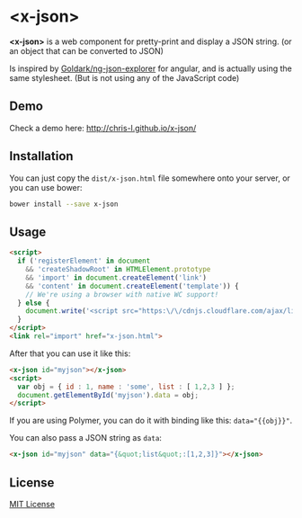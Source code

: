 # &lt;x-json&gt;


**&lt;x-json&gt;** is a web component for pretty-print and display a JSON string. (or an object that can be converted to JSON)

Is inspired by [Goldark/ng-json-explorer](https://github.com/Goldark/ng-json-explorer) for angular, and is actually using the same stylesheet. (But is not using any of the JavaScript code)

## Demo

Check a demo here: http://chris-l.github.io/x-json/

## Installation

You can just copy the `dist/x-json.html` file somewhere onto your server, or you can use bower:

```bash
bower install --save x-json
```

## Usage

```html
<script>
  if ('registerElement' in document
    && 'createShadowRoot' in HTMLElement.prototype
    && 'import' in document.createElement('link')
    && 'content' in document.createElement('template')) {
    // We're using a browser with native WC support!
  } else {
    document.write('<script src="https:\/\/cdnjs.cloudflare.com/ajax/libs/webcomponentsjs/0.7.5/webcomponents.min.js"><\/script>')
  }
</script>
<link rel="import" href="x-json.html">
```

After that you can use it like this:

```html
<x-json id="myjson"></x-json>
<script>
  var obj = { id : 1, name : 'some', list : [ 1,2,3 ] };
  document.getElementById('myjson').data = obj;
</script>
```

If you are using Polymer, you can do it with binding like this: `data="{{obj}}"`.

You can also pass a JSON string as `data`:

```html
<x-json id="myjson" data="{&quot;list&quot;:[1,2,3]}"></x-json>
```

## License

[MIT License](http://opensource.org/licenses/MIT)
